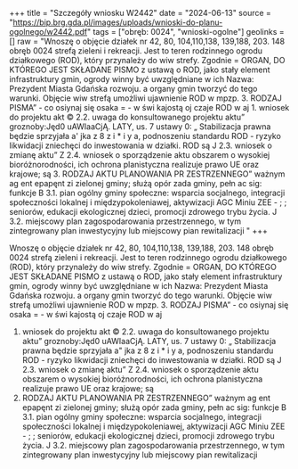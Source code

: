 +++
title = "Szczegóły wniosku W2442"
date = "2024-06-13"
source = "https://bip.brg.gda.pl/images/uploads/wnioski-do-planu-ogolnego/w2442.pdf"
tags = ["obręb: 0024", "wnioski-ogolne"]
geolinks = []
raw = "Wnoszę o objęcie działek nr 42, 80, 104,110,138, 139,188, 203. 148 obręb 0024 strefą zieleni i rekreacji. Jest to teren rodzinnego ogrodu działkowego (ROD), który przynależy do wiw strefy. Zgodnie = ORGAN, DO KTÓREGO JEST SKŁADANE PISMO z ustawą o ROD, jako stały element infrastruktury gmin, ogrody winny być uwzględniane w ich Nazwa: Prezydent Miasta Gdańska rozwoju. a organy gmin tworzyć do tego warunki. Objęcie wiw strefą umożliwi ujawnienie ROD w mpzp. 3. RODZAJ PISMA” - co osiynaj się osaka = - w świ kajostą oj czaje ROD w aj 1. wniosek do projektu akt © 2.2. uwaga do konsultowanego projektu aktu” groznoby:Jęd0 uAWIaaCjĄ. LATY, us. 7 ustawy 0: „ Stabilizacja prawna będzie sprzyjała a' jka z 8 z i * i y a, podnoszeniu standardu ROD - ryzyko likwidacji zniechęci do inwestowania w działki. ROD są J 2.3. wniosek o zmianę aktu” Z 2.4. wniosek o sporządzenie aktu obszarem o wysokiej bioróżnorodności, ich ochrona planistyczna realizuje prawo UE oraz krajowe; są 3. RODZAJ AKTU PLANOWANIA PR ZESTRZENNEGO” ważnym ag ent epapęnt zi zielonej gminy; służą opór zada gminy, pełn ac sig: funkcje B 3.1. pian ogólny gminy społeczne: wsparcia socjalnego, integracji społeczności lokalnej i międzypokoleniawej, aktywizacji AGC Miniu ZEE - ; ; seniorów, edukacji ekologicznej dzieci, promocji zdrowego trybu życia. J 3.2. miejscowy plan zagospodarowania przestrzennego, w tym zintegrowany plan inwestycyjny lub miejscowy pian rewitalizacji "
+++

Wnoszę o objęcie działek nr 42, 80, 104,110,138, 139,188, 203. 148 obręb 0024 strefą zieleni i
rekreacji. Jest to teren rodzinnego ogrodu działkowego (ROD), który przynależy do wiw strefy. Zgodnie
= ORGAN, DO KTÓREGO JEST SKŁADANE PISMO z ustawą o ROD, jako stały element infrastruktury gmin, ogrody winny być uwzględniane w ich
Nazwa: Prezydent Miasta Gdańska rozwoju. a organy gmin tworzyć do tego warunki. Objęcie wiw strefą umożliwi ujawnienie ROD w mpzp.
3. RODZAJ PISMA” - co osiynaj się osaka = - w świ kajostą oj czaje ROD w aj
1. wniosek do projektu akt © 2.2. uwaga do konsultowanego projektu aktu” groznoby:Jęd0 uAWIaaCjĄ. LATY, us. 7 ustawy 0: „ Stabilizacja prawna będzie sprzyjała
a" jka z 8 z i * i y a, podnoszeniu standardu ROD - ryzyko likwidacji zniechęci do inwestowania w działki. ROD są
J 2.3. wniosek o zmianę aktu” Z 2.4. wniosek o sporządzenie aktu obszarem o wysokiej bioróżnorodności, ich ochrona planistyczna realizuje prawo UE oraz krajowe; są
3. RODZAJ AKTU PLANOWANIA PR ZESTRZENNEGO” ważnym ag ent epapęnt zi zielonej gminy; służą opór zada gminy, pełn ac sig: funkcje
B 3.1. pian ogólny gminy społeczne: wsparcia socjalnego, integracji społeczności lokalnej i międzypokoleniawej, aktywizacji
AGC Miniu ZEE - ; ; seniorów, edukacji ekologicznej dzieci, promocji zdrowego trybu życia.
J 3.2. miejscowy plan zagospodarowania przestrzennego, w tym zintegrowany plan inwestycyjny lub
miejscowy pian rewitalizacji 


